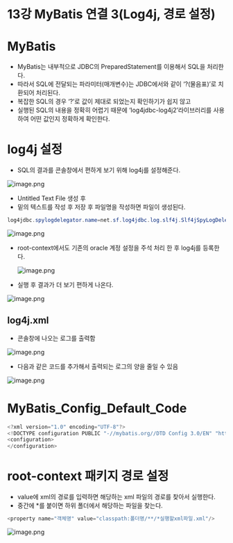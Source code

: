# 13강 MyBatis 연결 3(Log4j, 경로 설정)

# MyBatis

- MyBatis는 내부적으로 JDBC의 PreparedStatement를 이용해서 SQL을 처리한다.
- 따라서 SQL에 전달되는 파라미터(매개변수)는 JDBC에서와 같이 ‘?(물음표)’로 치환되어 처리된다.
- 복잡한 SQL의 경우 ‘?’로 값이 제대로 되었는지 확인하기가 쉽지 않고
- 실행된 SQL의 내용을 정확히 어렵기 때문에 ‘log4jdbc-log4j2’라이브러리를 사용하여 어떤 값인지 정확하게 확인한다.

# log4j 설정

- SQL의 결과를 콘솔창에서 편하게 보기 위해 log4j를 설정해준다.

![image.png](image.png)

- Untitled Text File 생성 후
- 밑의 텍스트를 작성 후 저장 후 파일명을 작성하면 파일이 생성된다.

```java
log4jdbc.spylogdelegator.name=net.sf.log4jdbc.log.slf4j.Slf4jSpyLogDelegator
```

![image.png](image%201.png)

- root-context에서도 기존의 oracle 계정 설정을 주석 처리 한 후 log4j를 등록한다.
    
    ![image.png](image%202.png)
    
- 실행 후 결과가 더 보기 편하게 나온다.

![image.png](image%203.png)

## log4j.xml

- 콘솔창에 나오는 로그를 출력함

![image.png](image%204.png)

- 다음과 같은 코드를 추가해서 출력되는 로그의 양을 줄일 수 있음

![image.png](image%205.png)

# MyBatis_Config_Default_Code

```java
<?xml version="1.0" encoding="UTF-8"?>
<!DOCTYPE configuration PUBLIC "-//mybatis.org//DTD Config 3.0/EN" "http://mybatis.org/dtd/mybatis-3-config.dtd">
<configuration>
</configuration>
```

# root-context 패키지 경로 설정

- value에 xml의 경로를 입력하면 해당하는 xml 파일의 경로를 찾아서 실행한다.
- 중간에 *를 붙이면 하위 폴더에서 해당하는 파일을 찾는다.

```java
<property name="객체명" value="classpath:폴더명/**/*실행할xml파일.xml"/>
```

![image.png](image%206.png)